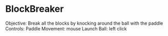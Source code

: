 # BlockBreaker
Objective: Break all the blocks by knocking around the ball with the paddle
Controls:
  Paddle Movement: mouse
  Launch Ball: left click
